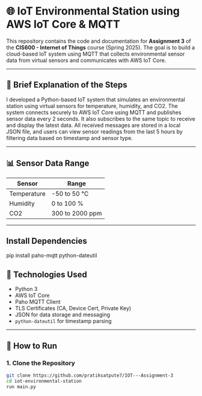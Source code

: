 # 🌐 IoT Environmental Station using AWS IoT Core & MQTT

This repository contains the code and documentation for **Assignment 3** of the **CIS600 - Internet of Things** course (Spring 2025). The goal is to build a cloud-based IoT system using MQTT that collects environmental sensor data from virtual sensors and communicates with AWS IoT Core.

---

## 📌 Brief Explanation of the Steps

I developed a Python-based IoT system that simulates an environmental station using virtual sensors for temperature, humidity, and CO2. The system connects securely to AWS IoT Core using MQTT and publishes sensor data every 2 seconds. It also subscribes to the same topic to receive and display the latest data. All received messages are stored in a local JSON file, and users can view sensor readings from the last 5 hours by filtering data based on timestamp and sensor type.

---

## 📊 Sensor Data Range

| Sensor       | Range            |
|--------------|------------------|
| Temperature  | -50 to 50 °C     |
| Humidity     | 0 to 100 %       |
| CO2          | 300 to 2000 ppm  |

---
## Install Dependencies
pip install paho-mqtt python-dateutil

## 🧰 Technologies Used

- Python 3
- AWS IoT Core
- Paho MQTT Client
- TLS Certificates (CA, Device Cert, Private Key)
- JSON for data storage and messaging
- `python-dateutil` for timestamp parsing

---

## 🚀 How to Run

### 1. Clone the Repository
```bash
git clone https://github.com/pratiksatpute7/IOT---Assignment-3
cd iot-environmental-station
run main.py
